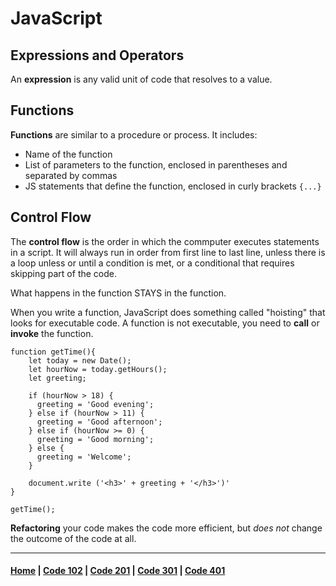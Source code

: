 # JavaScript

## Expressions and Operators
An **expression** is any valid unit of code that resolves to a value.

## Functions 
**Functions** are similar to a procedure or process. It includes:
- Name of the function
- List of parameters to the function, enclosed in parentheses and separated by commas
- JS statements that define the function, enclosed in curly brackets `{...}`

## Control Flow
The **control flow** is the order in which the commputer executes statements in a script. It will always run in order from first line to last line, unless there is a loop unless or until a condition is met, or a conditional that requires skipping part of the code.

What happens in the function STAYS in the function.

When you write a function, JavaScript does something called "hoisting" that looks for executable code. A function is not executable, you need to **call** or **invoke** the function. 

```
function getTime(){
    let today = new Date();
    let hourNow = today.getHours();
    let greeting;

    if (hourNow > 18) {
      greeting = 'Good evening';
    } else if (hourNow > 11) {
      greeting = 'Good afternoon';
    } else if (hourNow >= 0) {
      greeting = 'Good morning';
    } else {
      greeting = 'Welcome';  
    }
    
    document.write ('<h3>' + greeting + '</h3>')'
}

getTime();
```

**Refactoring** your code makes the code more efficient, but *does not* change the outcome of the code at all.


***

#### [Home](README.md) | [Code 102](102.md) | [Code 201](201.md) | [Code 301](301.md) | [Code 401](401.md)